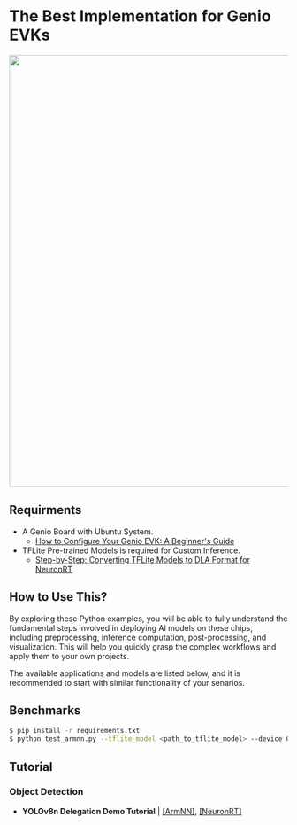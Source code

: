 # The Best Implementation for Genio EVKs

<div align="center">
<img src="https://github.com/R300-AI/ITRI-AI-Hub/blob/main/docs/assets/images/pages/genio_510_demonstration_workflow.png" width="780"/>
</div>

## Requirments
* A Genio Board with Ubuntu System.
    - [How to Configure Your Genio EVK: A Beginner's Guide](https://r300-ai.github.io/ITRI-AI-Hub/docs/genio-evk.html)
* TFLite Pre-trained Models is required for Custom Inference.
    - [Step-by-Step: Converting TFLite Models to DLA Format for NeuronRT](#)

## How to Use This?

By exploring these Python examples, you will be able to fully understand the fundamental steps involved in deploying AI models on these chips, including preprocessing, inference computation, post-processing, and visualization. This will help you quickly grasp the complex workflows and apply them to your own projects.

The available applications and models are listed below, and it is recommended to start with similar functionality of your senarios.

## Benchmarks
```bash
$ pip install -r requirements.txt
$ python test_armnn.py --tflite_model <path_to_tflite_model> --device GpuAcc
```
## Tutorial
### Object Detection
* **YOLOv8n Delegation Demo Tutorial** | [[ArmNN]](https://github.com/R300-AI/MTK-genio-demo/blob/main/docs/run_yolov8n_via_armnn.md), [[NeuronRT]](https://github.com/R300-AI/MTK-genio-demo/blob/main/docs/run_yolov8n_via_neuronrt.md)
